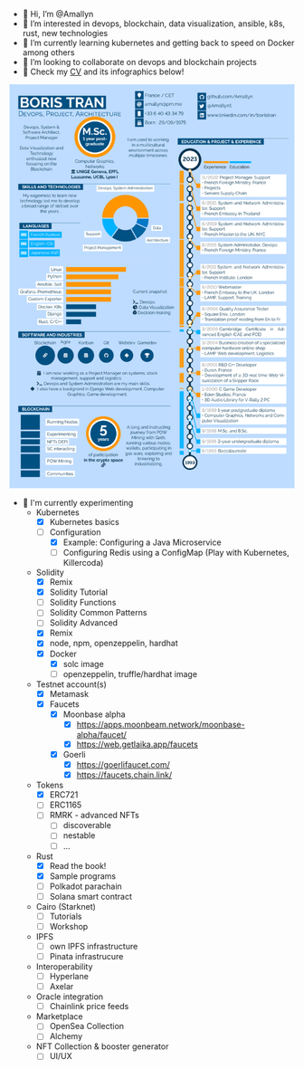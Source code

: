 - 👋 Hi, I’m @Amallyn
- 👀 I’m interested in devops, blockchain, data visualization, ansible, k8s, rust, new technologies
- 🌱 I’m currently learning kubernetes and getting back to speed on Docker among others
- 💞️ I’m looking to collaborate on devops and blockchain projects
- 👀 Check my [CV](https://drive.google.com/drive/folders/1sbnU6meyvMiT61W4S-4BwnZ5JY6qL4yV?usp=sharing) and its infographics below!
<!--- - 🌱 I’m currently learning ...
- 📫 How to reach me ...
--->

[![CV Amallyn](https://raw.githubusercontent.com/Amallyn/latexcv/master/docs/media/CV_en_Boris_TRAN_infographics2.png)](https://drive.google.com/drive/folders/1sbnU6meyvMiT61W4S-4BwnZ5JY6qL4yV?usp=sharing)

- 🌱 I'm currently experimenting
  - Kubernetes
    - [x] Kubernetes basics
    - [ ] Configuration
      - [x] Example: Configuring a Java Microservice
      - [ ] Configuring Redis using a ConfigMap (Play with Kubernetes, Killercoda)
  - Solidity
    - [x] Remix
    - [x] Solidity Tutorial
    - [ ] Solidity Functions
    - [ ] Solidity Common Patterns
    - [ ] Solidity Advanced
    - [x] Remix
    - [x] node, npm, openzeppelin, hardhat
    - [x] Docker
      - [x] solc image
      - [ ] openzeppelin, truffle/hardhat image
  - Testnet account(s)
    - [x] Metamask
    - [x] Faucets
      - [x] Moonbase alpha
        - [x] https://apps.moonbeam.network/moonbase-alpha/faucet/
        - [x] https://web.getlaika.app/faucets
      - [x] Goerli
        - [x] https://goerlifaucet.com/
        - [x] https://faucets.chain.link/
  - Tokens
    - [x] ERC721
    - [ ] ERC1165
    - [ ] RMRK - advanced NFTs
      - [ ] discoverable
      - [ ] nestable
      - [ ] ...
  - Rust
    - [x] Read the book!
    - [x] Sample programs
    - [ ] Polkadot parachain
    - [ ] Solana smart contract
  - Cairo (Starknet)
    - [ ] Tutorials
    - [ ] Workshop
  - IPFS
    - [ ] own IPFS infrastructure
    - [ ] Pinata infrastrucure
  - Interoperability
    - [ ] Hyperlane
    - [ ] Axelar
  - Oracle integration
    - [ ] Chainlink price feeds
  - Marketplace
    - [ ] OpenSea Collection
    - [ ] Alchemy
  - NFT Collection & booster generator
    - [ ] UI/UX

<!---
Amallyn/Amallyn is a ✨ special ✨ repository because its `README.md` (this file) appears on your GitHub profile.
You can click the Preview link to take a look at your changes.
--->
